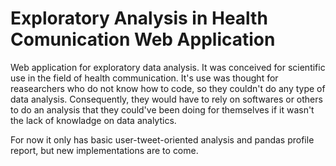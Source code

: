 # Exploratory Analysis in Health Comunication Web Application

Web application for exploratory data analysis. It was conceived for scientific use in the field of health communication. It's use was thought for reasearchers who do not know how to code, so they couldn't do any type of data analysis. Consequently, they would have to rely on softwares or others to do an analysis that they could've been doing for themselves if it wasn't the lack of knowladge on data analytics.

For now it only has basic user-tweet-oriented analysis and pandas profile report, but new implementations are to come.
